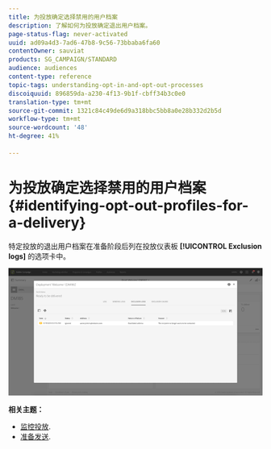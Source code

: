 ```yaml
---
title: 为投放确定选择禁用的用户档案
description: 了解如何为投放确定退出用户档案。
page-status-flag: never-activated
uuid: ad09a4d3-7ad6-47b8-9c56-73bbaba6fa60
contentOwner: sauviat
products: SG_CAMPAIGN/STANDARD
audience: audiences
content-type: reference
topic-tags: understanding-opt-in-and-opt-out-processes
discoiquuid: 896859da-a230-4f13-9b1f-cbff34b3c0e0
translation-type: tm+mt
source-git-commit: 1321c84c49de6d9a318bbc5bb8a0e28b332d2b5d
workflow-type: tm+mt
source-wordcount: '48'
ht-degree: 41%

---
```



# 为投放确定选择禁用的用户档案{#identifying-opt-out-profiles-for-a-delivery}

特定投放的退出用户档案在准备阶段后列在投放仪表板 **[!UICONTROL Exclusion logs]** 的选项卡中。

![](assets/exclusion_blocklisting.png)

**相关主题：**

* [监控投放](../../sending/using/monitoring-a-delivery.md#exclusion-logs).
* [准备发送](../../sending/using/preparing-the-send.md).

